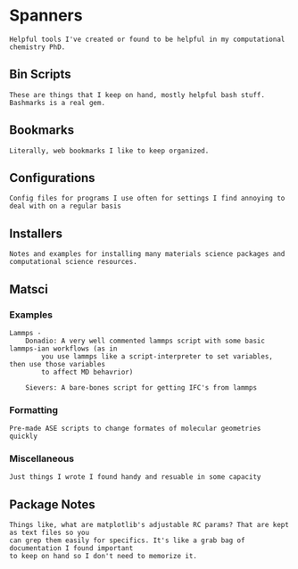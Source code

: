 # Spanners

    Helpful tools I've created or found to be helpful in my computational chemistry PhD.


## Bin Scripts

    These are things that I keep on hand, mostly helpful bash stuff. Bashmarks is a real gem.

## Bookmarks

    Literally, web bookmarks I like to keep organized.

## Configurations

    Config files for programs I use often for settings I find annoying to deal with on a regular basis

## Installers

    Notes and examples for installing many materials science packages and computational science resources.

## Matsci

### Examples

    Lammps - 
        Donadio: A very well commented lammps script with some basic lammps-ian workflows (as in
            you use lammps like a script-interpreter to set variables, then use those variables
            to affect MD behavrior)

        Sievers: A bare-bones script for getting IFC's from lammps

### Formatting

    Pre-made ASE scripts to change formates of molecular geometries quickly

### Miscellaneous

    Just things I wrote I found handy and resuable in some capacity

## Package Notes

    Things like, what are matplotlib's adjustable RC params? That are kept as text files so you
    can grep them easily for specifics. It's like a grab bag of documentation I found important
    to keep on hand so I don't need to memorize it.

